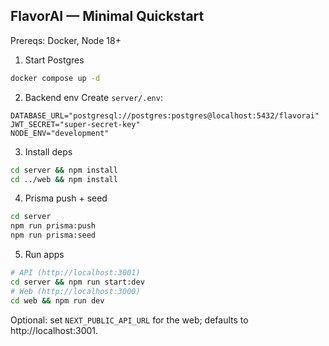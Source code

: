 ## FlavorAI — Minimal Quickstart

Prereqs: Docker, Node 18+

1. Start Postgres

```bash
docker compose up -d
```

2. Backend env
   Create `server/.env`:

```env
DATABASE_URL="postgresql://postgres:postgres@localhost:5432/flavorai"
JWT_SECRET="super-secret-key"
NODE_ENV="development"
```

3. Install deps

```bash
cd server && npm install
cd ../web && npm install
```

4. Prisma push + seed

```bash
cd server
npm run prisma:push
npm run prisma:seed
```

5. Run apps

```bash
# API (http://localhost:3001)
cd server && npm run start:dev
# Web (http://localhost:3000)
cd web && npm run dev
```

Optional: set `NEXT_PUBLIC_API_URL` for the web; defaults to http://localhost:3001.

